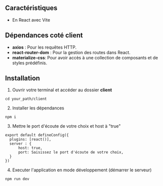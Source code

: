 ## Caractéristiques
- En React avec Vite

## Dépendances coté client
- **axios** : Pour les requêtes HTTP.
- **react-router-dom** : Pour la gestion des routes dans React.
- **materialize-css**: Pour avoir accès à une collection de composants et de styles prédéfinis.


## Installation
1. Ouvrir votre terminal et accéder au dossier **client**
```
cd your_path/client
```

2. Installer les dépendances
```
npm i
```

3. Mettre le port d'écoute de votre choix et host à "true"
```
export default defineConfig({
  plugins: [react()],
  server : {
      host: true,
      port: Saisissez le port d'écoute de votre choix,
  }
})
```

4. Executer l'application en mode développement (démarrer le serveur)
```
npm run dev
```